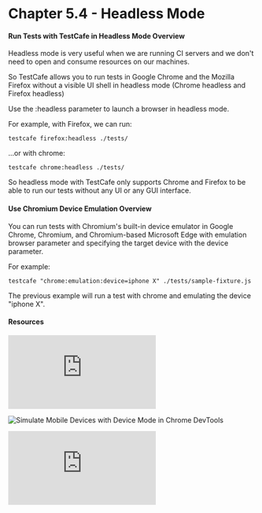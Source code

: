 # Chapter 5.4 - Headless Mode

#### Run Tests with TestCafe in Headless Mode Overview

Headless mode is very useful when we are running CI servers and we don't need to open and consume resources on our machines.

So TestCafe allows you to run tests in Google Chrome and the Mozilla Firefox without a visible UI shell in headless mode (Chrome headless and Firefox headless)

Use the :headless parameter to launch a browser in headless mode.

For example, with Firefox, we can run:

```
testcafe firefox:headless ./tests/
```

...or with chrome:

```
testcafe chrome:headless ./tests/
```

So headless mode with TestCafe only supports Chrome and Firefox to be able to run our tests without any UI or any GUI interface.


####  Use Chromium Device Emulation Overview

You can run tests with Chromium's built-in device emulator in Google Chrome, Chromium, and Chromium-based Microsoft Edge with emulation browser parameter and specifying the target device with the device parameter.

For example:

```
testcafe "chrome:emulation:device=iphone X" ./tests/sample-fixture.js
```

The previous example will run a test with chrome and emulating the device "iphone X".



#### Resources

![Run Tests](https://devexpress.github.io/testcafe/documentation/guides/basic-guides/run-tests.html)

![Simulate Mobile Devices with Device Mode in Chrome DevTools ](https://developers.google.com/web/tools/chrome-devtools/device-mode/)

![Source chapter 5.4](https://testautomationu.applitools.com/testcafe-tutorial/chapter5.4.html)
   
